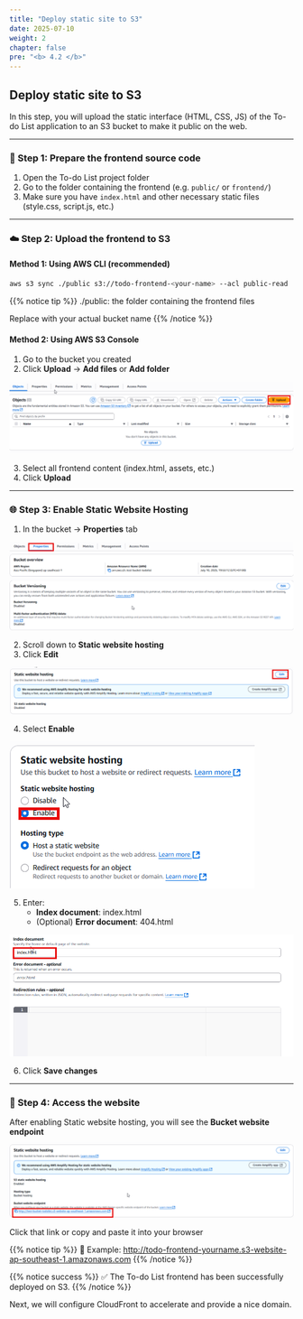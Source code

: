 ```yaml
---
title: "Deploy static site to S3"
date: 2025-07-10
weight: 2
chapter: false
pre: "<b> 4.2 </b>"
---
```


## Deploy static site to S3

In this step, you will upload the static interface (HTML, CSS, JS) of the To-do List application to an S3 bucket to make it public on the web.

---

### 📁 Step 1: Prepare the frontend source code

1. Open the To-do List project folder
2. Go to the folder containing the frontend (e.g. `public/` or `frontend/`)
3. Make sure you have `index.html` and other necessary static files (style.css, script.js, etc.)

---

### ☁️ Step 2: Upload the frontend to S3

#### Method 1: Using AWS CLI (recommended)

```bash
aws s3 sync ./public s3://todo-frontend-<your-name> --acl public-read
```

{{% notice tip %}}
./public: the folder containing the frontend files

Replace <your-name> with your actual bucket name
{{% /notice %}}

#### Method 2: Using AWS S3 Console

1. Go to the bucket you created
2. Click **Upload** → **Add files** or **Add folder**

![S3](/images/4-deploy-static-frontend/005-upload-bucket.png)

3. Select all frontend content (index.html, assets, etc.)
4. Click **Upload**

---

### 🌐 Step 3: Enable Static Website Hosting

1. In the bucket → **Properties** tab

![S3](/images/4-deploy-static-frontend/006-static-host.png)

2. Scroll down to **Static website hosting**
3. Click **Edit**

![S3](/images/4-deploy-static-frontend/007-static-host.png)

4. Select **Enable**

![S3](/images/4-deploy-static-frontend/008-static-host.png)

5. Enter:
   - **Index document**: index.html
   - (Optional) **Error document**: 404.html

![S3](/images/4-deploy-static-frontend/009-static-host.png)

6. Click **Save changes**

---

### 🧪 Step 4: Access the website

After enabling Static website hosting, you will see the **Bucket website endpoint**

![S3](/images/4-deploy-static-frontend/010-bucket-website.png)

Click that link or copy and paste it into your browser

{{% notice tip %}}
📌 Example: http://todo-frontend-yourname.s3-website-ap-southeast-1.amazonaws.com
{{% /notice %}}

{{% notice success %}}
✅ The To-do List frontend has been successfully deployed on S3.
{{% /notice %}}

Next, we will configure CloudFront to accelerate and provide a nice domain.